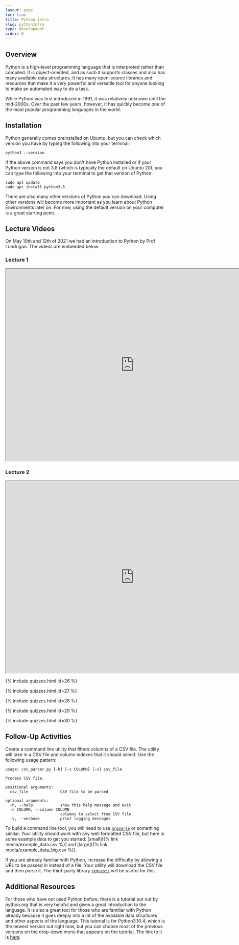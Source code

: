 ```yaml
---
layout: page
toc: true
title: Python Intro
slug: pythonIntro
type: development
order: 6
---
```


## Overview
Python is a high-level programming language that is interpreted rather than compiled. It is object-oriented, and as such it supports classes and also has many available data structures. It has many open-source libraries and resources that make it a very powerful and versatile tool for anyone looking to make an automated way to do a task.

While Python was first introduced in 1991, it was relatively unknown until the mid-2000s. Over the past few years, however, it has quickly become one of the most popular programming languages in the world.

## Installation
Python generally comes preinstalled on Ubuntu, but you can check which version you have by typing the following into your terminal:
```
python3 --version
```

If the above command says you don't have Python installed or if your Python version is not 3.8 (which is typically the default on Ubuntu 20), you can type the following into your terminal to get that version of Python:
```
sudo apt update
sudo apt install python3.8
```

There are also many other versions of Python you can download. Using other versions will become more important as you learn about Python Environments later on. For now, using the default version on your computer is a great starting point.

## Lecture Videos
On May 10th and 12th of 2021 we had an introduction to Python by Prof Lundrigan. The videos are embedded below


### Lecture 1
<iframe width="800" height="600" allow="fullscreen" src="https://www.youtube.com/embed/KuD3mJxcwnk"> </iframe> 

<!--- #### Video Timestamps --->

### Lecture 2
<iframe width="800" height="600" allow="fullscreen" src="https://www.youtube.com/embed/sq0_nicEFH8"> </iframe> 

<!--- #### Video Timestamps --->

{% include quizzes.html id=26 %}

{% include quizzes.html id=27 %}

{% include quizzes.html id=28 %}

{% include quizzes.html id=29 %}

{% include quizzes.html id=30 %}
<!--- ## Conclusion --->

## Follow-Up Activities

Create a command line utility that filters columns of a CSV file. The utility will take in a CSV file and column indexes that it should select. Use the following usage pattern:

```
usage: csv_parser.py [-h] [-c COLUMN] [-v] csv_file

Process CSV file.

positional arguments:
  csv_file              CSV file to be parsed

optional arguments:
  -h, --help            show this help message and exit
  -c COLUMN, --column COLUMN
                        columns to select from CSV file
  -v, --verbose         print logging messages
```


To build a command line tool, you will need to use [`argparse`](https://docs.python.org/3/library/argparse.html) or something similar. Your utility should work with any well formatted CSV file, but here is some example data to get you started: [small]({% link media/example_data.csv %}) and [large]({% link media/example_data_big.csv %}).

If you are already familiar with Python, increase the difficulty by allowing a URL to be passed in instead of a file. Your utility will download the CSV file and then parse it. The third-party library [`requests`](https://requests.readthedocs.io/en/latest/) will be useful  for this.

<!-- [`requests`](https://docs.python-requests.org/en/master/) link currently broken, add back later if it gets fixed -->

<!--- Certify your skills --->

## Additional Resources
For those who have not used Python before, there is a tutorial put out by python.org that is very helpful and gives a great introduction to the language. It is also a great tool for those who are familiar with Python already because it goes deeply into a lot of the available data structures and other aspects of the language. This tutorial is for Python3.10.4, which is the newest version out right now, but you can choose most of the previous versions on the drop-down menu that appears on the tutorial. The link to it is [here](https://docs.python.org/3.10/tutorial/index.html).